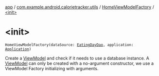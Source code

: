[app](../../index.md) / [com.example.android.calorietracker.utils](../index.md) / [HomeViewModelFactory](index.md) / [&lt;init&gt;](./-init-.md)

# &lt;init&gt;

`HomeViewModelFactory(dataSource: `[`EatingDayDao`](../../com.example.android.calorietracker.data.room/-eating-day-dao/index.md)`, application: `[`Application`](https://developer.android.com/reference/android/app/Application.html)`)`

Create a [ViewModel](#) and check if it needs to use a database instance.
A [ViewModel](#) can only be created with a no-argument constructor, we use a ViewModel Factory initializing with arguments.

